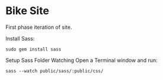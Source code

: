 Bike Site
=========


First phase iteration of site.

Install Sass:

`sudo gem install sass`

Setup Sass Folder Watching
Open a Terminal window and run:

`sass --watch public/sass/:public/css/`
